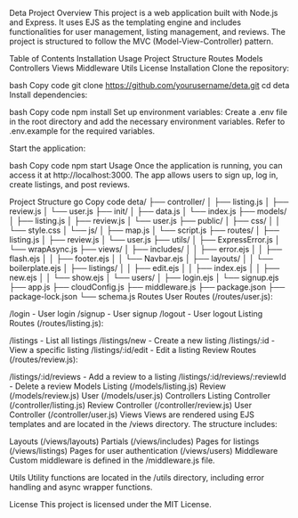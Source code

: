 Deta Project
Overview
This project is a web application built with Node.js and Express. It uses EJS as the templating engine and includes functionalities for user management, listing management, and reviews. The project is structured to follow the MVC (Model-View-Controller) pattern.

Table of Contents
Installation
Usage
Project Structure
Routes
Models
Controllers
Views
Middleware
Utils
License
Installation
Clone the repository:

bash
Copy code
git clone https://github.com/yourusername/deta.git
cd deta
Install dependencies:

bash
Copy code
npm install
Set up environment variables:
Create a .env file in the root directory and add the necessary environment variables. Refer to .env.example for the required variables.

Start the application:

bash
Copy code
npm start
Usage
Once the application is running, you can access it at http://localhost:3000. The app allows users to sign up, log in, create listings, and post reviews.

Project Structure
go
Copy code
deta/
├── controller/
│   ├── listing.js
│   ├── review.js
│   └── user.js
├── init/
│   ├── data.js
│   └── index.js
├── models/
│   ├── listing.js
│   ├── review.js
│   └── user.js
├── public/
│   ├── css/
│   │   └── style.css
│   └── js/
│       ├── map.js
│       └── script.js
├── routes/
│   ├── listing.js
│   ├── review.js
│   └── user.js
├── utils/
│   ├── ExpressError.js
│   └── wrapAsync.js
├── views/
│   ├── includes/
│   │   ├── error.ejs
│   │   ├── flash.ejs
│   │   ├── footer.ejs
│   │   └── Navbar.ejs
│   ├── layouts/
│   │   └── boilerplate.ejs
│   ├── listings/
│   │   ├── edit.ejs
│   │   ├── index.ejs
│   │   ├── new.ejs
│   │   └── show.ejs
│   └── users/
│       ├── login.ejs
│       └── signup.ejs
├── app.js
├── cloudConfig.js
├── middleware.js
├── package.json
├── package-lock.json
└── schema.js
Routes
User Routes (/routes/user.js):

/login - User login
/signup - User signup
/logout - User logout
Listing Routes (/routes/listing.js):

/listings - List all listings
/listings/new - Create a new listing
/listings/:id - View a specific listing
/listings/:id/edit - Edit a listing
Review Routes (/routes/review.js):

/listings/:id/reviews - Add a review to a listing
/listings/:id/reviews/:reviewId - Delete a review
Models
Listing (/models/listing.js)
Review (/models/review.js)
User (/models/user.js)
Controllers
Listing Controller (/controller/listing.js)
Review Controller (/controller/review.js)
User Controller (/controller/user.js)
Views
Views are rendered using EJS templates and are located in the /views directory. The structure includes:

Layouts (/views/layouts)
Partials (/views/includes)
Pages for listings (/views/listings)
Pages for user authentication (/views/users)
Middleware
Custom middleware is defined in the /middleware.js file.

Utils
Utility functions are located in the /utils directory, including error handling and async wrapper functions.

License
This project is licensed under the MIT License.
